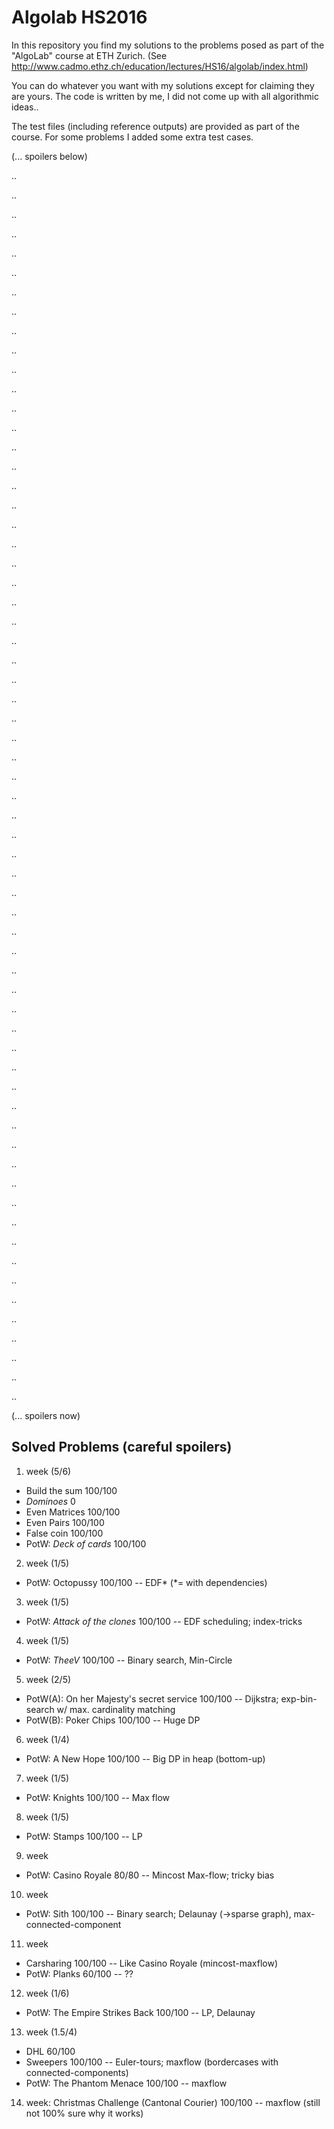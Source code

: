 # Algolab HS2016
In this repository you find my solutions to the problems posed as part of the "AlgoLab" course at ETH Zurich.
(See http://www.cadmo.ethz.ch/education/lectures/HS16/algolab/index.html)

You can do whatever you want with my solutions except for claiming they are yours.
The code is written by me, I did not come up with all algorithmic ideas..

The test files (including reference outputs) are provided as part of the course. For some problems I added some extra test cases.

(... spoilers below)

..

..

..

..

..

..

..

..

..

..

..

..

..

..

..

..

..

..

..

..

..

..

..

..

..

..

..

..

..

..

..

..

..

..

..

..

..

..

..

..

..

..

..

..

..

..

..

..

..

..

..

..

..

..

..

..

..

..

..

..

..

..

..

..

(... spoilers now)

## Solved Problems (careful spoilers)

1. week (5/6)
  * Build the sum 100/100
  * *Dominoes* 0
  * Even Matrices 100/100
  * Even Pairs 100/100
  * False coin 100/100
  * PotW: *Deck of cards* 100/100
2. week (1/5)
  * PotW: Octopussy 100/100 -- EDF* (*= with dependencies)
3. week (1/5)
  * PotW: *Attack of the clones* 100/100 -- EDF scheduling; index-tricks
4. week (1/5)
  * PotW: *TheeV* 100/100 -- Binary search, Min-Circle
5. week (2/5)
  * PotW(A): On her Majesty's secret service 100/100 -- Dijkstra; exp-bin-search w/ max. cardinality matching
  * PotW(B): Poker Chips 100/100 -- Huge DP
6. week (1/4)
  * PotW: A New Hope 100/100 -- Big DP in heap (bottom-up)
7. week (1/5)
  * PotW: Knights 100/100 -- Max flow
8. week (1/5)
  * PotW: Stamps 100/100 -- LP
9. week
  * PotW: Casino Royale 80/80 -- Mincost Max-flow; tricky bias
10. week
  * PotW: Sith 100/100 -- Binary search; Delaunay (->sparse graph), max-connected-component
11. week
  * Carsharing 100/100 -- Like Casino Royale (mincost-maxflow)
  * PotW: Planks 60/100 -- ??
12. week (1/6)
  * PotW: The Empire Strikes Back 100/100 -- LP, Delaunay
13. week (1.5/4)
  * DHL 60/100
  * Sweepers 100/100 -- Euler-tours; maxflow (bordercases with connected-components)
  * PotW: The Phantom Menace 100/100 -- maxflow
14. week: Christmas Challenge (Cantonal Courier) 100/100 -- maxflow (still not 100% sure why it works)




